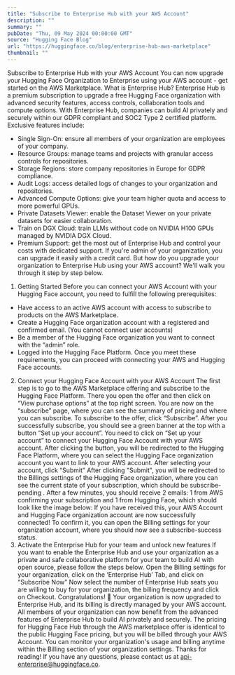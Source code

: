 ```yaml
---
title: "Subscribe to Enterprise Hub with your AWS Account"
description: ""
summary: ""
pubDate: "Thu, 09 May 2024 00:00:00 GMT"
source: "Hugging Face Blog"
url: "https://huggingface.co/blog/enterprise-hub-aws-marketplace"
thumbnail: ""
---
```


Subscribe to Enterprise Hub with your AWS Account
You can now upgrade your Hugging Face Organization to Enterprise using your AWS account - get started on the AWS Marketplace.
What is Enterprise Hub?
Enterprise Hub is a premium subscription to upgrade a free Hugging Face organization with advanced security features, access controls, collaboration tools and compute options. With Enterprise Hub, companies can build AI privately and securely within our GDPR compliant and SOC2 Type 2 certified platform. Exclusive features include:
- Single Sign-On: ensure all members of your organization are employees of your company.
- Resource Groups: manage teams and projects with granular access controls for repositories.
- Storage Regions: store company repositories in Europe for GDPR compliance.
- Audit Logs: access detailed logs of changes to your organization and repositories.
- Advanced Compute Options: give your team higher quota and access to more powerful GPUs.
- Private Datasets Viewer: enable the Dataset Viewer on your private datasets for easier collaboration.
- Train on DGX Cloud: train LLMs without code on NVIDIA H100 GPUs managed by NVIDIA DGX Cloud.
- Premium Support: get the most out of Enterprise Hub and control your costs with dedicated support.
If you're admin of your organization, you can upgrade it easily with a credit card. But how do you upgrade your organization to Enterprise Hub using your AWS account? We'll walk you through it step by step below.
1. Getting Started
Before you can connect your AWS Account with your Hugging Face account, you need to fulfill the following prerequisites:
- Have access to an active AWS account with access to subscribe to products on the AWS Marketplace.
- Create a Hugging Face organization account with a registered and confirmed email. (You cannot connect user accounts)
- Be a member of the Hugging Face organization you want to connect with the “admin” role.
- Logged into the Hugging Face Platform.
Once you meet these requirements, you can proceed with connecting your AWS and Hugging Face accounts.
2. Connect your Hugging Face Account with your AWS Account
The first step is to go to the AWS Marketplace offering and subscribe to the Hugging Face Platform. There you open the offer and then click on “View purchase options” at the top right screen.
You are now on the “subscribe” page, where you can see the summary of pricing and where you can subscribe. To subscribe to the offer, click “Subscribe”.
After you successfully subscribe, you should see a green banner at the top with a button “Set up your account”. You need to click on “Set up your account” to connect your Hugging Face Account with your AWS account.
After clicking the button, you will be redirected to the Hugging Face Platform, where you can select the Hugging Face organization account you want to link to your AWS account. After selecting your account, click “Submit”
After clicking "Submit", you will be redirected to the Billings settings of the Hugging Face organization, where you can see the current state of your subscription, which should be subscribe-pending
.
After a few minutes, you should receive 2 emails: 1 from AWS confirming your subscription and 1 from Hugging Face, which should look like the image below:
If you have received this, your AWS Account and Hugging Face organization account are now successfully connected!
To confirm it, you can open the Billing settings for your organization account, where you should now see a subscribe-success
status.
3. Activate the Enterprise Hub for your team and unlock new features
If you want to enable the Enterprise Hub and use your organization as a private and safe collaborative platform for your team to build AI with open source, please follow the steps below.
Open the Billing settings for your organization, click on the ‘Enterprise Hub’ Tab, and click on “Subscribe Now”
Now select the number of Enterprise Hub seats you are willing to buy for your organization, the billing frequency and click on Checkout.
Congratulations! 🥳
Your organization is now upgraded to Enterprise Hub, and its billing is directly managed by your AWS account. All members of your organization can now benefit from the advanced features of Enterprise Hub to build AI privately and securely.
The pricing for Hugging Face Hub through the AWS marketplace offer is identical to the public Hugging Face pricing, but you will be billed through your AWS Account. You can monitor your organization's usage and billing anytime within the Billing section of your organization settings.
Thanks for reading! If you have any questions, please contact us at api-enterprise@huggingface.co.